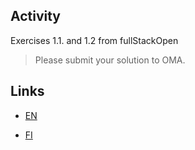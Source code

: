 ## Activity

Exercises 1.1. and 1.2 from fullStackOpen

> Please submit your solution to OMA. 

## Links
- [EN](https://fullstackopen.com/en/part1/introduction_to_react#exercises-1-1-1-2)

- [FI](https://fullstackopen.com/osa1/reactin_alkeet#tehtavat-1-1-1-2)

